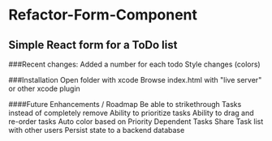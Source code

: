 # Refactor-Form-Component

## Simple React form for a ToDo list

###Recent changes:
Added a number for each todo
Style changes (colors)

###Installation 
Open folder with xcode
Browse index.html with "live server" or other xcode plugin

####Future Enhancements / Roadmap
Be able to strikethrough Tasks instead of completely remove
Ability to prioritize tasks
Ability to drag and re-order tasks
Auto color based on Priority
Dependent Tasks
Share Task list with other users
Persist state to a backend database
